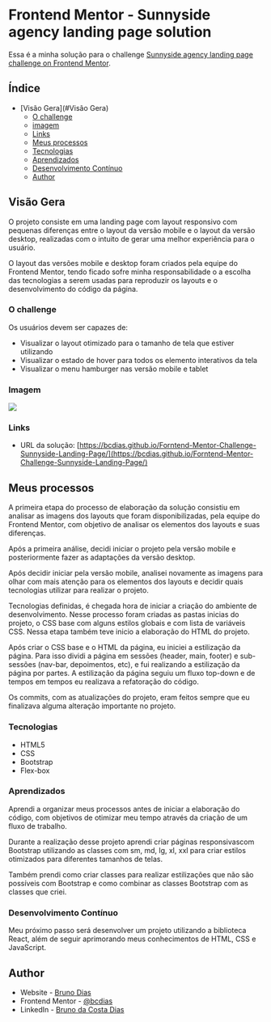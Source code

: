 # Frontend Mentor - Sunnyside agency landing page solution

Essa é a minha solução para o challenge [Sunnyside agency landing page challenge on Frontend Mentor](https://www.frontendmentor.io/challenges/sunnyside-agency-landing-page-7yVs3B6ef). 

## Índice

- [Visão Gera](#Visão Gera)
  - [O challenge](#o-challenge)
  - [imagem](#imagem)
  - [Links](#links)
  - [Meus processos](#meus-processos)
  - [Tecnologias](#tecnologias)
  - [Aprendizados](#aprendizados)
  - [Desenvolvimento Contínuo](#desenvolvimento-contínuo)
  - [Author](#author)


## Visão Gera

O projeto consiste em uma landing page com layout responsivo com pequenas diferenças entre o layout da versão mobile e o layout da versão desktop, realizadas com o intuito de gerar uma melhor experiência para o usuário. 

O layout das versões mobile e desktop foram criados pela equipe do Frontend Mentor, tendo ficado sofre minha responsabilidade o a escolha das tecnologias a serem usadas para reproduzir os layouts e o desenvolvimento do código da página.

### O challenge

Os usuários devem ser capazes de:

- Visualizar o layout otimizado para o tamanho de tela que estiver utilizando
- Visualizar o estado de hover para todos os elemento interativos da tela
- Visualizar o menu hamburger nas versão mobile e tablet 

### Imagem

![](./assets/images/screnshot/bcdias.github.io_Forntend-Mentor-Challenge-Sunnyside-Landing-Page_.png)

### Links

- URL da solução: [https://bcdias.github.io/Forntend-Mentor-Challenge-Sunnyside-Landing-Page/](https://bcdias.github.io/Forntend-Mentor-Challenge-Sunnyside-Landing-Page/)

## Meus processos 
A primeira etapa do processo de elaboração da solução consistiu em analisar as imagens dos layouts que foram disponibilizadas, pela equipe do Frontend Mentor, com objetivo de analisar os elementos dos layouts e suas diferenças. 

Após a primeira análise, decidi iniciar o projeto pela versão mobile e posteriormente fazer as adaptações da versão desktop. 

Após decidir iniciar pela versão mobile, analisei novamente as imagens para olhar com mais atenção para os elementos dos layouts e decidir quais tecnologias utilizar para realizar o projeto. 

Tecnologias definidas, é chegada hora de iniciar a criação do ambiente de desenvolvimento. Nesse processo foram criadas as pastas inicias do projeto, o CSS base com alguns estilos globais e com  lista de variáveis CSS. Nessa etapa também teve inicio a elaboração do HTML do projeto. 

Após criar o CSS base e o HTML da página, eu iniciei a estilização da página. Para isso dividi a página em sessões (header, main, footer) e sub-sessões (nav-bar, depoimentos, etc), e fui realizando a estilização da página por partes. 
A estilização da página seguiu um fluxo top-down e de tempos em tempos eu realizava a refatoração do código. 

Os commits, com as atualizações do projeto, eram feitos sempre que eu finalizava alguma alteração importante no projeto. 

### Tecnologias

- HTML5
- CSS 
- Bootstrap
- Flex-box

### Aprendizados

Aprendi a organizar meus processos antes de iniciar a elaboração do código, com objetivos de otimizar meu tempo através da criação de um fluxo de trabalho. 

Durante a realização desse projeto aprendi criar páginas responsivascom Bootstrap utilizando as classes com  sm, md, lg, xl, xxl para criar estilos otimizados para diferentes tamanhos de telas.

Também prendi como criar classes para realizar estilizações que não são possíveis com Bootstrap e como combinar as classes Bootstrap com as classes que criei. 


### Desenvolvimento Contínuo

Meu próximo passo será desenvolver um projeto utilizando a biblioteca React, além de seguir aprimorando meus conhecimentos de HTML, CSS e JavaScript.

## Author

- Website - [Bruno Dias](https://github.com/bcdias)
- Frontend Mentor - [@bcdias](https://www.frontendmentor.io/profile/bcdias)
- LinkedIn - [Bruno da Costa Dias](https://www.linkedin.com/in/brunodiasdev/)

